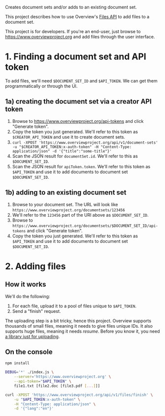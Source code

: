 Creates document sets and/or adds to an existing document set.

This project describes how to use Overview's
[Files API](http://docs.overviewproject.apiary.io/#reference/files) to add
files to a document set.

This project is for developers. If you're an end-user, just browse to
https://www.overviewproject.org and add files through the user interface.

# 1. Finding a document set and API token

To add files, we'll need `$DOCUMENT_SET_ID` and `$API_TOKEN`. We can get them
programmatically or through the UI.

## 1a) creating the document set via a creator API token

1. Browse to https://www.overviewproject.org/api-tokens and click "Generate token".
2. Copy the token you just generated. We'll refer to this token as `$CREATOR_API_TOKEN` and use it to create document sets.
3. `curl -XPOST 'https://www.overviewproject.org/api/v1/document-sets' -u "$CREATOR_API_TOKEN:x-auth-token" -H "Content-Type: application/json" -d '{"title":"some-title"}'`
4. Scan the JSON result for `documentSet.id`. We'll refer to this as `$DOCUMENT_SET_ID`.
5. Scan the JSON result for `apiToken.token`. We'll refer to this token as `$API_TOKEN` and use it to add documents to document set `$DOCUMENT_SET_ID`.

## 1b) adding to an existing document set

1. Browse to your document set. The URL will look like `https://www.overviewproject.org/documentsets/123456`
2. We'll refer to the `123456` part of the URl above as `$DOCUMENT_SET_ID`.
3. Browse to `https://www.overviewproject.org/documentsets/$DOCUMENT_SET_ID/api-tokens` and click "Generate token".
4. Copy the token you just generated. We'll refer to this token as `$API_TOKEN` and use it to add documents to document set `$DOCUMENT_SET_ID`.

# 2. Adding files

## How it works

We'll do the following:

1. For each file, upload it to a pool of files unique to `$API_TOKEN`.
2. Send a "finish" request.

The uploading step is a bit tricky, hence this project. Overview supports thousands of small files, meaning it needs to give files unique IDs. It also supports huge files, meaning it needs _resume_. Before you know it, you need [a library just for uploading](https://github.com/overview/js-mass-upload).

## On the console

```sh
npm install

DEBUG='*' ./index.js \
    --server='https://www.overviewproject.org' \
    --api-token="$API_TOKEN" \
    file1.txt [file2.doc [file3.pdf [...]]]

curl -XPOST 'https://www.overviewproject.org/api/v1/files/finish' \
    -u "$API_TOKEN:x-auth-token" \
    -H "Content-Type: application/json" \
    -d '{"lang":"en"}'
```
